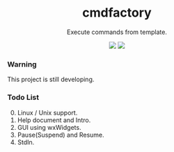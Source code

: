 <div align="center">
<h1>cmdfactory</h1>
<p>Execute commands from template.</p>
<img src="https://flat.badgen.net/github/release/kkocdko/cmdfactory?color=4caf50">
<img src="https://flat.badgen.net/github/license/kkocdko/cmdfactory?color=4caf50">
</div>

### Warning

This project is still developing.

### Todo List

0. Linux / Unix support.
1. Help document and Intro.
2. GUI using wxWidgets.
3. Pause(Suspend) and Resume.
4. StdIn.
